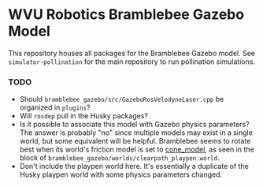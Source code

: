# WVU Robotics Bramblebee Gazebo Model

This repository houses all packages for the Bramblebee Gazebo model. See
`simulator-pollination` for the main repository to run pollination simulations.

### TODO
- Should `bramblebee_gazebo/src/GazeboRosVelodyneLaser.cpp` be organized in
`plugins`?
- Will `rosdep` pull in the Husky packages?
- Is it possible to associate this model with Gazebo physics parameters? The
answer is probably "no" since multiple models may exist in a single world, but
some equivalent will be helpful. Bramblebee seems to rotate best when its
world's friction model is set to [cone_model](http://sdformat.org/spec?ver=1.7&elem=physics#solver_friction_model),
as seen in the <physics> block of `bramblebee_gazebo/worlds/clearpath_playpen.world`.
- Don't include the playpen world here. It's essentially a duplicate of the
Husky playpen world with some physics parameters changed.
